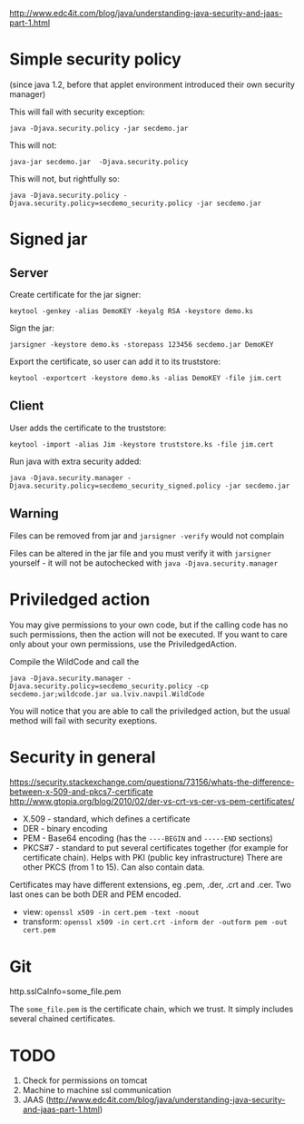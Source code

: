 
http://www.edc4it.com/blog/java/understanding-java-security-and-jaas-part-1.html

# Simple security policy

(since java 1.2, before that applet environment introduced their own security manager)

This will fail with security exception:

`java -Djava.security.policy -jar secdemo.jar`

This will not:

`java-jar secdemo.jar  -Djava.security.policy`

This will not, but rightfully so:

`java -Djava.security.policy -Djava.security.policy=secdemo_security.policy -jar secdemo.jar`

# Signed jar

## Server

Create certificate for the jar signer:

`keytool -genkey -alias DemoKEY -keyalg RSA -keystore demo.ks`

Sign the jar:

`jarsigner -keystore demo.ks -storepass 123456 secdemo.jar DemoKEY`

Export the certificate, so user can add it to its truststore:

`keytool -exportcert -keystore demo.ks -alias DemoKEY -file jim.cert`

## Client

User adds the certificate to the truststore:

`keytool -import -alias Jim -keystore truststore.ks -file jim.cert`

Run java with extra security added:

`java -Djava.security.manager -Djava.security.policy=secdemo_security_signed.policy -jar secdemo.jar`

## Warning

Files can be removed from jar and `jarsigner -verify` would not complain

Files can be altered in the jar file and you must verify it with `jarsigner` yourself - it will not be autochecked with
`java -Djava.security.manager`

# Priviledged action

You may give permissions to your own code, but if the calling code has no such permissions, then the action will not be executed.
If you want to care only about your own permissions, use the PriviledgedAction.

Compile the WildCode and call the

`java -Djava.security.manager -Djava.security.policy=secdemo_security.policy -cp secdemo.jar;wildcode.jar ua.lviv.navpil.WildCode`

You will notice that you are able to call the priviledged action, but the usual method will fail with security exeptions.

# Security in general

https://security.stackexchange.com/questions/73156/whats-the-difference-between-x-509-and-pkcs7-certificate
http://www.gtopia.org/blog/2010/02/der-vs-crt-vs-cer-vs-pem-certificates/

 - X.509 - standard, which defines a certificate
 - DER - binary encoding
 - PEM - Base64 encoding (has the `----BEGIN` and `-----END` sections)
 - PKCS#7 - standard to put several certificates together (for example for certificate chain). Helps with PKI (public key infrastructure) 
 There are other PKCS (from 1 to 15). Can also contain data.
 
Certificates may have different extensions, eg .pem, .der, .crt and .cer. Two last ones can be both DER and PEM encoded.

 - view: `openssl x509 -in cert.pem -text -noout`
 - transform: `openssl x509 -in cert.crt -inform der -outform pem -out cert.pem`


# Git

http.sslCaInfo=some_file.pem

The `some_file.pem` is the certificate chain, which we trust. It simply includes several chained certificates.

# TODO

1. Check for permissions on tomcat
2. Machine to machine ssl communication
3. JAAS (http://www.edc4it.com/blog/java/understanding-java-security-and-jaas-part-1.html)

